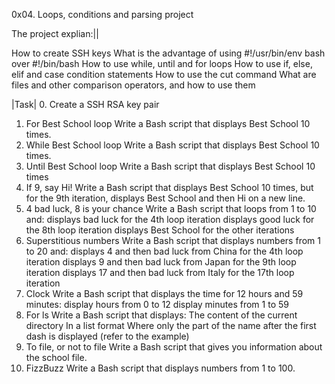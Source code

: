 0x04. Loops, conditions and parsing project 

The project explian:||

How to create SSH keys
What is the advantage of using #!/usr/bin/env bash over #!/bin/bash
How to use while, until and for loops
How to use if, else, elif and case condition statements
How to use the cut command
What are files and other comparison operators, and how to use them

|Task|
0. Create a SSH RSA key pair
1. For Best School loop
Write a Bash script that displays Best School 10 times.
2. While Best School loop
Write a Bash script that displays Best School 10 times.
3. Until Best School loop
Write a Bash script that displays Best School 10 times
4. If 9, say Hi!
Write a Bash script that displays Best School 10 times, but for the 9th iteration, displays Best School and then Hi on a new line.
5. 4 bad luck, 8 is your chance
Write a Bash script that loops from 1 to 10 and:
displays bad luck for the 4th loop iteration
displays good luck for the 8th loop iteration
displays Best School for the other iterations
6. Superstitious numbers
Write a Bash script that displays numbers from 1 to 20 and:
displays 4 and then bad luck from China for the 4th loop iteration
displays 9 and then bad luck from Japan for the 9th loop iteration
displays 17 and then bad luck from Italy for the 17th loop iteration
7. Clock
Write a Bash script that displays the time for 12 hours and 59 minutes:
display hours from 0 to 12
display minutes from 1 to 59
8. For ls
Write a Bash script that displays:
The content of the current directory
In a list format
Where only the part of the name after the first dash is displayed (refer to the example)
9. To file, or not to file
Write a Bash script that gives you information about the school file.
10. FizzBuzz
Write a Bash script that displays numbers from 1 to 100.
